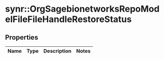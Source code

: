 # synr::OrgSagebionetworksRepoModelFileFileHandleRestoreStatus


## Properties
Name | Type | Description | Notes
------------ | ------------- | ------------- | -------------


